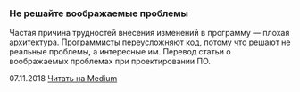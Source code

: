 ### Не решайте воображаемые проблемы

Частая причина трудностей внесения изменений в программу — плохая архитектура. Программисты переусложняют код, потому что решают не реальные проблемы, а интересные им. Перевод статьи о воображаемых проблемах при проектировании ПО.

07.11.2018 [Читать на Medium](https://medium.com/breadhead-stories/%D0%BD%D0%B5-%D1%80%D0%B5%D1%88%D0%B0%D0%B9%D1%82%D0%B5-%D0%B2%D0%BE%D0%BE%D0%B1%D1%80%D0%B0%D0%B6%D0%B0%D0%B5%D0%BC%D1%8B%D0%B5-%D0%BF%D1%80%D0%BE%D0%B1%D0%BB%D0%B5%D0%BC%D1%8B-6aa5bba92e2)

